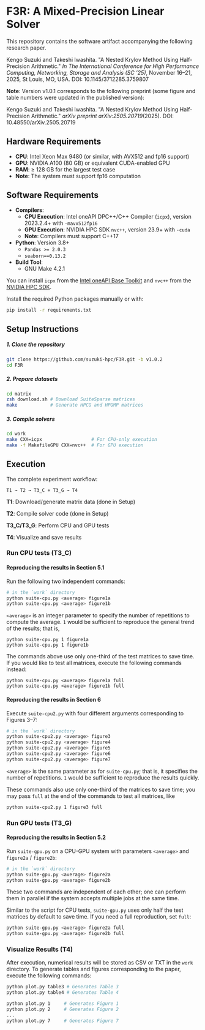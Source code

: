 # F3R: A Mixed-Precision Linear Solver

This repository contains the software artifact accompanying the following research paper.

Kengo Suzuki and Takeshi Iwashita. "A Nested Krylov Method Using Half-Precision Arithmetic." *In The International Conference for High Performance Computing, Networking, Storage and Analysis (SC ’25)*, November 16–21, 2025, St Louis, MO, USA. DOI: 10.1145/3712285.3759807

**Note**: Version v1.0.1 corresponds to the following preprint (some figure and table numbers were updated in the published version):

Kengo Suzuki and Takeshi Iwashita. "A Nested Krylov Method Using Half-Precision Arithmetic." *arXiv preprint arXiv:2505.20719*(2025). DOI: 10.48550/arXiv.2505.20719

## Hardware Requirements

- **CPU**: Intel Xeon Max 9480 (or similar, with AVX512 and fp16 support)
- **GPU**: NVIDIA A100 (80 GB) or equivalent CUDA-enabled GPU
- **RAM**: ≥ 128 GB for the largest test case
- **Note**: The system must support fp16 computation

## Software Requirements

- **Compilers**:
  - **CPU Execution**: Intel oneAPI DPC++/C++ Compiler (`icpx`), version 2023.2.4+ with `-mavx512fp16`
  - **GPU Execution**: NVIDIA HPC SDK `nvc++`, version 23.9+ with `-cuda`
  - **Note**: Compilers must support C++17
- **Python**: Version 3.8+
  - `Pandas >= 2.0.3`
  - `seaborn==0.13.2`
- **Build Tool**:
  - GNU Make 4.2.1

You can install `icpx` from the [Intel oneAPI Base Toolkit](https://www.intel.com/content/www/us/en/developer/tools/oneapi/base-toolkit-download.html) and `nvc++` from the [NVIDIA HPC SDK](https://developer.nvidia.com/nvidia-hpc-sdk-239-downloads).

Install the required Python packages manually or with:

```bash
pip install -r requirements.txt
```

## Setup Instructions

##### 1. Clone the repository

```bash
git clone https://github.com/suzuki-hpc/F3R.git -b v1.0.2
cd F3R
```

##### 2. Prepare datasets

```zsh
cd matrix
zsh download.sh # Download SuiteSparse matrices
make            # Generate HPCG and HPGMP matrices
```

##### 3. Compile solvers

```bash
cd work
make CXX=icpx                  # For CPU-only execution
make -f MakefileGPU CXX=nvc++  # For GPU execution
```

## Execution

The complete experiment workflow:

```
T1 → T2 → T3_C + T3_G → T4
```

**T1**: Download/generate matrix data (done in Setup)

**T2**: Compile solver code (done in Setup)

**T3_C/T3_G**: Perform CPU and GPU tests

**T4**: Visualize and save results

### Run CPU tests (T3_C)

#### Reproducing the results in Section 5.1

Run the following two independent commands:

```bash
# in the `work` directory
python suite-cpu.py <average> figure1a
python suite-cpu.py <average> figure1b
```

`<average>` is an integer parameter to specify the number of repetitions to compute the average. `1` would be sufficient to reproduce the general trend of the results; that is,

```
python suite-cpu.py 1 figure1a
python suite-cpu.py 1 figure1b
```

The commands above use only one-third of the test matrices to save time. If you would like to test all matrices, execute the following commands instead:

```
python suite-cpu.py <average> figure1a full
python suite-cpu.py <average> figure1b full
```

#### Reproducing the results in Section 6

Execute `suite-cpu2.py` with four different arguments corresponding to Figures 3–7:

```bash
# in the `work` directory
python suite-cpu2.py <average> figure3
python suite-cpu2.py <average> figure4
python suite-cpu2.py <average> figure5
python suite-cpu2.py <average> figure6
python suite-cpu2.py <average> figure7
```

`<average>` is the same parameter as for `suite-cpu.py`; that is, it specifies the number of repetitions. `1` would be sufficient to reproduce the results quickly.

These commands also use only one-third of the matrices to save time; you may pass `full` at the end of the commands to test all matrices, like 

```bash
python suite-cpu2.py 1 figure3 full
```

### Run GPU tests (T3_G)

#### Reproducing the results in Section 5.2

Run `suite-gpu.py` on a CPU-GPU system with parameters `<average>` and `figure2a` / `figure2b`:

```bash
# in the `work` directory
python suite-gpu.py <average> figure2a
python suite-gpu.py <average> figure2b
```

These two commands are independent of each other; one can perform them in parallel if the system accepts multiple jobs at the same time.

Similar to the script for CPU tests, `suite-gpu.py` uses only half the test matrices by default to save time. If you need a full reproduction, set `full`:

```bash
python suite-gpu.py <average> figure2a full
python suite-gpu.py <average> figure2b full
```

### Visualize Results (T4)

After execution, numerical results will be stored as CSV or TXT in the `work` directory. To generate tables and figures corresponding to the paper, execute the following commands:

```zsh
python plot.py table3 # Generates Table 3
python plot.py table4 # Generates Table 4

python plot.py 1     # Generates Figure 1
python plot.py 2     # Generates Figure 2
...
python plot.py 7     # Generates Figure 7
```

